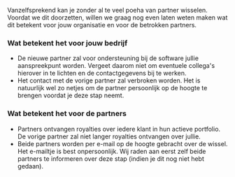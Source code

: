 Vanzelfsprekend kan je zonder al te veel poeha van partner wisselen.
Voordat we dit doorzetten, willen we graag nog even laten weten maken
wat dit betekent voor jouw organisatie en voor de betrokken partners.

### Wat betekent het voor jouw bedrijf

-   De nieuwe partner zal voor ondersteuning bij de software jullie
    aanspreekpunt worden. Vergeet daarom niet om eventuele collega's
    hierover in te lichten en de contactgegevens bij te werken.
-   Het contact met de vorige partner zal verbroken worden. Het is
    natuurlijk wel zo netjes om de partner persoonlijk op de hoogte te
    brengen voordat je deze stap neemt.

### Wat betekent het voor de partners

-   Partners ontvangen royalties over iedere klant in hun actieve
    portfolio. De vorige partner zal niet langer royalties ontvangen
    over jullie.
-   Beide partners worden per e-mail op de hoogte gebracht over de
    wissel. Het e-mailtje is best onpersoonlijk. Wij raden aan eerst
    zelf beide partners te informeren over deze stap (indien je dit nog
    niet hebt gedaan).

